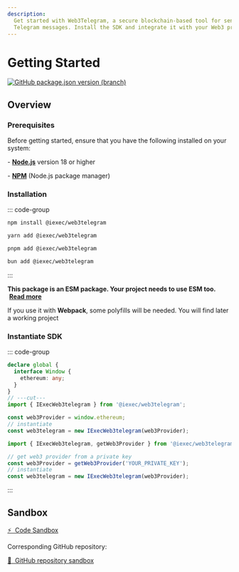 ```yaml
---
description:
  Get started with Web3Telegram, a secure blockchain-based tool for sending
  Telegram messages. Install the SDK and integrate it with your Web3 project.
---
```


# Getting Started

[![GitHub package.json version (branch)](https://img.shields.io/github/package-json/v/iExecBlockchainComputing/web3telegram-sdk?color=green)](https://github.com/iExecBlockchainComputing/web3telegram-sdk)

## Overview

### Prerequisites

Before getting started, ensure that you have the following installed on your
system:

\- [**Node.js**](https://nodejs.org/en/) version 18 or higher

\- [**NPM**](https://docs.npmjs.com/) (Node.js package manager)

### Installation

::: code-group

```sh [npm]
npm install @iexec/web3telegram
```

```sh [yarn]
yarn add @iexec/web3telegram
```

```sh [pnpm]
pnpm add @iexec/web3telegram
```

```sh [bun]
bun add @iexec/web3telegram
```

:::

**This package is an ESM package. Your project needs to use ESM too.**
&nbsp;[**Read more**](https://gist.github.com/sindresorhus/a39789f98801d908bbc7ff3ecc99d99c)

If you use it with **Webpack**, some polyfills will be needed. You will find
later a working project

### Instantiate SDK

::: code-group

```ts twoslash [Browser]
declare global {
  interface Window {
    ethereum: any;
  }
}
// ---cut---
import { IExecWeb3telegram } from '@iexec/web3telegram';

const web3Provider = window.ethereum;
// instantiate
const web3telegram = new IExecWeb3telegram(web3Provider);
```

```ts twoslash [NodeJS]
import { IExecWeb3telegram, getWeb3Provider } from '@iexec/web3telegram';

// get web3 provider from a private key
const web3Provider = getWeb3Provider('YOUR_PRIVATE_KEY');
// instantiate
const web3telegram = new IExecWeb3telegram(web3Provider);
```

:::

## Sandbox

<a href="https://codesandbox.io/p/github/iExecBlockchainComputing/web3-telegram-sandbox/main" target="_blank" rel="noreferrer" class="link-as-block">
  ⚡ &nbsp;Code Sandbox
</a>

Corresponding GitHub repository:

<a href="https://github.com/iExecBlockchainComputing/web3-telegram-sandbox" target="_blank" rel="noreferrer" class="link-as-block">
  🔎 &nbsp;GitHub repository sandbox
</a>
